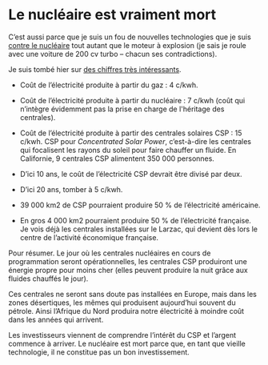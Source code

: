 # Le nucléaire est vraiment mort

C’est aussi parce que je suis un fou de nouvelles technologies que je suis [contre le nucléaire](http://blog.tcrouzet.com/2007/05/02/pas-de-centrale-pres-de-chez-moi/) tout autant que le moteur à explosion (je sais je roule avec une voiture de 200 cv turbo – chacun ses contradictions).

Je suis tombé hier sur [des chiffres très intéressants](http://www.newscientisttech.com/channel/tech/mg19426024.400-high-cost-of-capturing-solar-energy-is-diminishing.html).

- Coût de l’électricité produite à partir du gaz : 4 c/kwh.

- Coût de l’électricité produite à partir du nucléaire : 7 c/kwh (coût qui n’intègre évidemment pas la prise en charge de l'héritage des centrales).

- Coût de l’électricité produite à partir des centrales solaires CSP : 15 c/kwh. CSP pour *Concentrated Solar Power*, c’est-à-dire les centrales qui focalisent les rayons du soleil pour faire chauffer un fluide. En Californie, 9 centrales CSP alimentent 350 000 personnes.

- D’ici 10 ans, le coût de l’électricité CSP devrait être divisé par deux.

- D’ici 20 ans, tomber à 5 c/kwh.

- 39 000 km2 de CSP pourraient produire 50 % de l’électricité américaine.

- En gros 4 000 km2 pourraient produire 50 % de l’électricité française. Je vois déjà les centrales installées sur le Larzac, qui devient dès lors le centre de l’activité économique française.

Pour résumer. Le jour où les centrales nucléaires en cours de programmation seront opérationnelles, les centrales CSP produiront une énergie propre pour moins cher (elles peuvent produire la nuit grâce aux fluides chauffés le jour).

Ces centrales ne seront sans doute pas installées en Europe, mais dans les zones désertiques, les mêmes qui produisent aujourd’hui souvent du pétrole. Ainsi l’Afrique du Nord produira notre électricité à moindre coût dans les années qui arrivent.

Les investisseurs viennent de comprendre l’intérêt du CSP et l’argent commence à arriver. Le nucléaire est mort parce que, en tant que vieille technologie, il ne constitue pas un bon investissement.